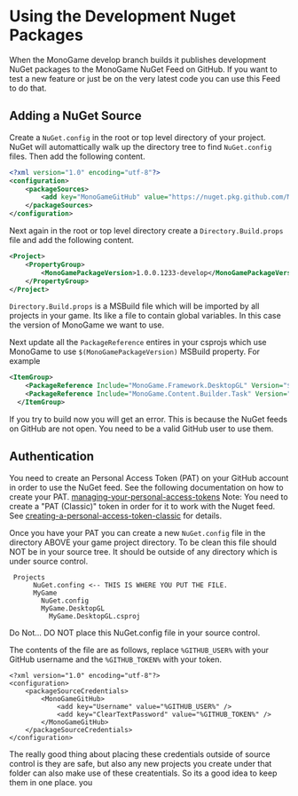 # Using the Development Nuget Packages

When the MonoGame develop branch builds it publishes development NuGet packages to the 
MonoGame NuGet Feed on GitHub. If you want to test a new feature or just be on the 
very latest code you can use this Feed to do that. 

## Adding a NuGet Source 

Create a `NuGet.config` in the root or top level directory of your project.
NuGet will automattically walk up the directory tree to find `NuGet.config` files. 
Then add the following content.

```xml
<?xml version="1.0" encoding="utf-8"?>
<configuration>
    <packageSources>
        <add key="MonoGameGitHub" value="https://nuget.pkg.github.com/MonoGame/index.json" />
    </packageSources>
</configuration>
```

Next again in the root or top level directory create a `Directory.Build.props` file and add the following content.

```xml
<Project>
    <PropertyGroup>
        <MonoGamePackageVersion>1.0.0.1233-develop</MonoGamePackageVersion>
    </PropertyGroup>
</Project>
```

`Directory.Build.props` is a MSBuild file which will be imported by all projects in your game. 
Its like a file to contain global variables. In this case the version of MonoGame we want to use.

Next update all the `PackageReference` entires in your csprojs which use MonoGame to use `$(MonoGamePackageVersion)` MSBuild property.
For example

```xml
<ItemGroup>
    <PackageReference Include="MonoGame.Framework.DesktopGL" Version="$(MonoGamePackageVersion)" />
    <PackageReference Include="MonoGame.Content.Builder.Task" Version="$(MonoGamePackageVersion)" />
  </ItemGroup>
```

If you try to build now you will get an error. This is because the NuGet feeds on GitHub are not open. You need
to be a valid GitHub user to use them. 

## Authentication

You need to create an Personal Access Token (PAT) on your GitHub account in order to use the NuGet feed.
See the following documentation on how to create your PAT. 
[managing-your-personal-access-tokens](https://docs.github.com/en/authentication/keeping-your-account-and-data-secure/managing-your-personal-access-tokens)
Note: You need to create a "PAT (Classic)" token in order for it to work with the Nuget feed. See [creating-a-personal-access-token-classic](https://docs.github.com/en/authentication/keeping-your-account-and-data-secure/managing-your-personal-access-tokens#creating-a-personal-access-token-classic) for details.

Once you have your PAT you can create a new `NuGet.config` file in the directory ABOVE your game project directory.
To be clean this file should NOT be in your source tree. It should be outside of any directory which is under source control.

```
 Projects
      NuGet.confing <-- THIS IS WHERE YOU PUT THE FILE.
      MyGame
        NuGet.config
        MyGame.DesktopGL
          MyGame.DesktopGL.csproj

```
Do Not... DO NOT place this NuGet.config file in your source control. 

The contents of the file are as follows, replace `%GITHUB_USER%` with your GitHub username and the `%GITHUB_TOKEN%` with your token.

```
<?xml version="1.0" encoding="utf-8"?>
<configuration>
    <packageSourceCredentials>
        <MonoGameGitHub>
            <add key="Username" value="%GITHUB_USER%" />
            <add key="ClearTextPassword" value="%GITHUB_TOKEN%" />
        </MonoGameGitHub>
    </packageSourceCredentials>
</configuration>
```

The really good thing about placing these credentials outside of source control is they are safe, but also any
new projects you create under that folder can also make use of these createntials. So its a good idea to keep them in one place. 
you
